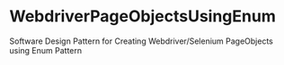 WebdriverPageObjectsUsingEnum
=============================

Software Design Pattern for Creating Webdriver/Selenium PageObjects using Enum Pattern